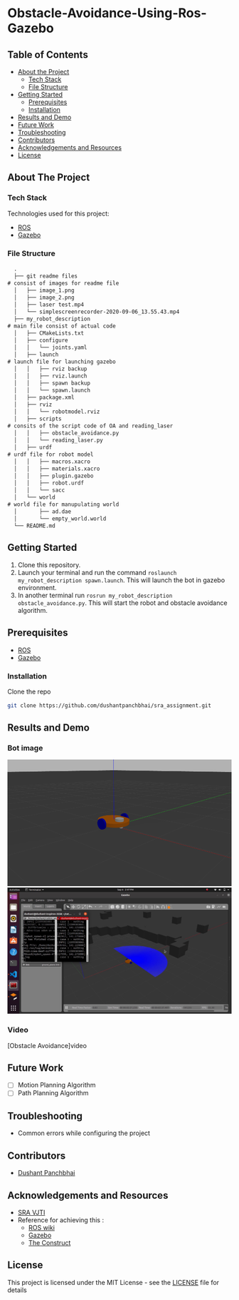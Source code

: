 # Obstacle-Avoidance-Using-Ros-Gazebo

## Table of Contents

* [About the Project](#about-the-project)
  * [Tech Stack](#tech-stack)
  * [File Structure](#file-structure)
* [Getting Started](#getting-started)
  * [Prerequisites](#prerequisites)
  * [Installation](#installation)
* [Results and Demo](#results-and-demo)
* [Future Work](#future-work)
* [Troubleshooting](#troubleshooting)
* [Contributors](#contributors)
* [Acknowledgements and Resources](#acknowledgements-and-resources)
* [License](#license)

## About The Project

### Tech Stack
Technologies used for this project:
* [ROS](https://www.ros.org/)  
* [Gazebo](http://gazebosim.org/)  

### File Structure
      .
      ├── git readme files                                                           # consist of images for readme file
      │   ├── image_1.png
      │   ├── image_2.png
      │   ├── laser test.mp4
      │   └── simplescreenrecorder-2020-09-06_13.55.43.mp4                          
      ├── my_robot_description                                                       # main file consist of actual code
      │   ├── CMakeLists.txt                                                            
      │   ├── configure                                                              
      │   │   └── joints.yaml                                                          
      │   ├── launch                                                                 # launch file for launching gazebo
      │   │   ├── rviz backup                                                        
      │   │   ├── rviz.launch
      │   │   ├── spawn backup
      │   │   └── spawn.launch
      │   ├── package.xml
      │   ├── rviz
      │   │   └── robotmodel.rviz                                          
      │   ├── scripts                                                                 # consits of the script code of OA and reading_laser
      │   │   ├── obstacle_avoidance.py                                                
      │   │   └── reading_laser.py                                                        
      │   ├── urdf                                                                    # urdf file for robot model
      │   │   ├── macros.xacro                                                                   
      │   │   ├── materials.xacro                                                              
      │   │   ├── plugin.gazebo                                                               
      │   │   ├── robot.urdf                                                                 
      │   │   └── sacc                                                                       
      │   └── world                                                                   # world file for manupulating world
      │       ├── ad.dae
      │       └── empty_world.world
      └── README.md



## Getting Started
1. Clone this repository.
2. Launch your terminal and run the command `roslaunch my_robot_description spawn.launch`. 
   This will launch the bot in gazebo environment.  
3. In another terminal run `rosrun my_robot_description obstacle_avoidance.py`. This will start the robot and obstacle avoidance algorithm.

## Prerequisites  
* [ROS](http://wiki.ros.org/kinetic)  
* [Gazebo](http://wiki.ros.org/gazebo_ros_pkgs)

### Installation
Clone the repo
```sh
git clone https://github.com/dushantpanchbhai/sra_assignment.git
```
## Results and Demo
### Bot image
![](/git_readme_files/image_1.png)
![](/git_readme_files/image_2.png)
### Video
[Obstacle Avoidance]video
## Future Work
- [ ] Motion Planning Algorithm
- [ ] Path Planning Algorithm

## Troubleshooting
* Common errors while configuring the project

## Contributors
* [Dushant Panchbhai](https://github.com/dushantpanchbhai)

## Acknowledgements and Resources
* [SRA VJTI](https://github.com/SRA-VJTI)
* Reference for achieving this :
   * [ROS wiki](http://wiki.ros.org/ROS/Tutorials)
   * [Gazebo](http://gazebosim.org/tutorials)
   * [The Construct](https://www.theconstructsim.com/ros-projects-exploring-ros-using-2-wheeled-robot-part-1)

## License

This project is licensed under the MIT License - see the [LICENSE](LICENSE) file for details
